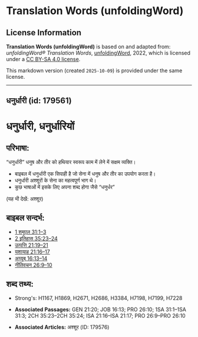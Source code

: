 # Translation Words (unfoldingWord)

## License Information

**Translation Words (unfoldingWord)** is based on and adapted from: _unfoldingWord® Translation Words_, [unfoldingWord](https://unfoldingword.org/utw), 2022, which is licensed under a [CC BY-SA 4.0 license](https://creativecommons.org/licenses/by-sa/4.0/legalcode.en).

This markdown version (created `2025-10-09`) is provided under the same license.



--------------------------------

## धनुर्धारी (id: 179561)

धनुर्धारी, धनुर्धारियों
=======================

परिभाषा:
--------

“धनुर्धारी” धनुष और तीर को हथियार स्वरूप काम में लेने में सक्षम व्यक्ति।

* बाइबल में धनुर्धारी एक सिपाही है जो सेना में धनुष और तीर का उपयोग करता है।
* धनुर्धारी अश्शूरों के सेना का महत्वपूर्ण भाग थे।
* कुछ भाषाओं में इसके लिए अपना शब्द होगा जैसे “धनुर्धर”

(यह भी देखें: अश्शूर)

बाइबल सन्दर्भ:
--------------

* [1 शमूएल 31:1–3](https://ref.ly/1Sam0:0)
* [2 इतिहास 35:23–24](https://ref.ly/2Chr0:0)
* [उत्पत्ति 21:19–21](https://ref.ly/Gen21:19-Gen21:21)
* [यशायाह 21:16–17](https://ref.ly/Isa21:16-Isa21:17)
* [अय्यूब 16:13–14](https://ref.ly/Job16:13-Job16:14)
* [नीतिवचन 26:9–10](https://ref.ly/Prov26:9-Prov26:10)

शब्द तथ्य:
----------

* Strong's: H1167, H1869, H2671, H2686, H3384, H7198, H7199, H7228

* **Associated Passages:** GEN 21:20; JOB 16:13; PRO 26:10; 1SA 31:1–1SA 31:3; 2CH 35:23–2CH 35:24; ISA 21:16–ISA 21:17; PRO 26:9–PRO 26:10
* **Associated Articles:** अश्शूर (ID: 179576)

